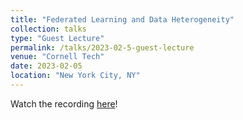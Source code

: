 ```yaml
---
title: "Federated Learning and Data Heterogeneity"
collection: talks
type: "Guest Lecture"
permalink: /talks/2023-02-5-guest-lecture
venue: "Cornell Tech"
date: 2023-02-05
location: "New York City, NY"
---
```


Watch the recording [here](https://drive.google.com/file/d/14cUvG_PppPt6ELbK04v7Yej_txjTetBE/view?usp=drive_link)!